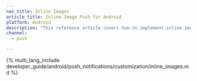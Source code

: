 ```yaml
---
nav_title: Inline Images
article_title: Inline Image Push for Android
platform: Android
description: "This reference article covers how to implement inline image push in your Android application."
channel:
  - push

---
```


{% multi_lang_include developer_guide/android/push_notifications/customization/inline_images.md %}
